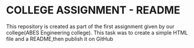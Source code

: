 # COLLEGE ASSIGNMENT - README
This repository is created as part of the first assignment given by our college(ABES Engineering college). This task was to create a simple HTML file and a README,then publish it on GitHub
